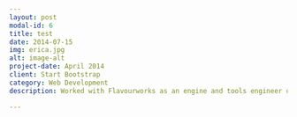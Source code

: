 ```yaml
---
layout: post
modal-id: 6
title: test
date: 2014-07-15
img: erica.jpg
alt: image-alt
project-date: April 2014
client: Start Bootstrap
category: Web Development
description: Worked with Flavourworks as an engine and tools engineer on Erica, an upcoming interactive live-action game for PS4.

---
```

